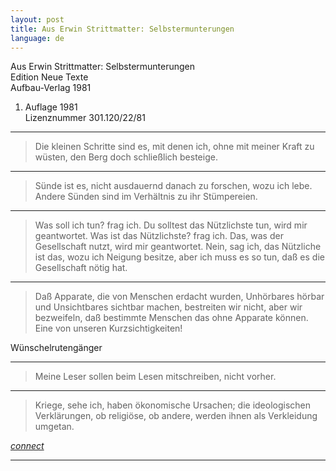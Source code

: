 ```yaml
---
layout: post
title: Aus Erwin Strittmatter: Selbstermunterungen
language: de
---
```


Aus Erwin Strittmatter: Selbstermunterungen  
Edition Neue Texte  
Aufbau-Verlag 1981  
1. Auflage 1981  
Lizenznummer 301.120/22/81

-------

> Die kleinen Schritte sind es, mit denen ich, ohne mit meiner Kraft zu wüsten, 
> den Berg doch schließlich besteige.

-------

> Sünde ist es, nicht ausdauernd danach zu forschen, wozu ich lebe.
> Andere Sünden sind im Verhältnis zu ihr Stümpereien.

-------

> Was soll ich tun? frag ich.
> Du solltest das Nützlichste tun, wird mir geantwortet.
> Was ist das Nützlichste? frag ich.
> Das, was der Gesellschaft nutzt, wird mir geantwortet.
> Nein, sag ich, das Nützliche ist das, wozu ich Neigung besitze, 
> aber ich muss es so tun, daß es die Gesellschaft nötig hat.

-------

> Daß Apparate, die von Menschen erdacht wurden, Unhörbares hörbar und
> Unsichtbares sichtbar machen, bestreiten wir nicht, aber wir bezweifeln,
> daß bestimmte Menschen das ohne Apparate können. 
> Eine von unseren Kurzsichtigkeiten!

Wünschelrutengänger

-------

> Meine Leser sollen beim Lesen mitschreiben, nicht vorher.

-------

> Kriege, sehe ich, haben ökonomische Ursachen; 
> die ideologischen Verklärungen, ob religiöse, ob andere, werden ihnen als
> Verkleidung umgetan.

[*connect*](https://www.youtube.com/watch?v=YwXH4hNfgPg)

-------





